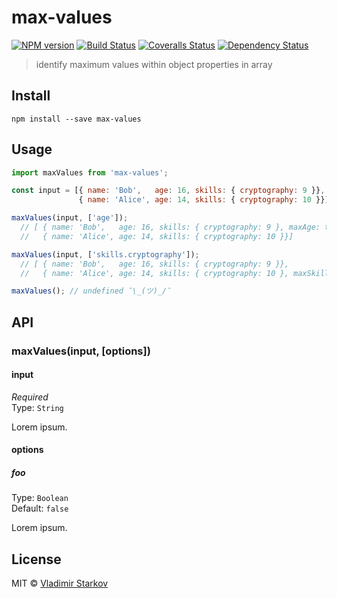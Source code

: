 # max-values

[![NPM version][npm-image]][npm-url]
[![Build Status][travis-image]][travis-url]
[![Coveralls Status][coveralls-image]][coveralls-url]
[![Dependency Status][depstat-image]][depstat-url]

> identify maximum values within object properties in array

## Install

    npm install --save max-values

## Usage

```js
import maxValues from 'max-values';

const input = [{ name: 'Bob',   age: 16, skills: { cryptography: 9 }},
               { name: 'Alice', age: 14, skills: { cryptography: 10 }}]

maxValues(input, ['age']);
  // [ { name: 'Bob',   age: 16, skills: { cryptography: 9 }, maxAge: true },
  //   { name: 'Alice', age: 14, skills: { cryptography: 10 }}]

maxValues(input, ['skills.cryptography']);
  // [ { name: 'Bob',   age: 16, skills: { cryptography: 9 }},
  //   { name: 'Alice', age: 14, skills: { cryptography: 10 }, maxSkillsCryptography: true}]

maxValues(); // undefined ¯\_(ツ)_/¯
```

## API

### maxValues(input, [options])

#### input

*Required*  
Type: `String`

Lorem ipsum.

#### options

##### foo

Type: `Boolean`  
Default: `false`

Lorem ipsum.

## License

MIT © [Vladimir Starkov](https://iamstarkov.com)

[npm-url]: https://npmjs.org/package/max-values
[npm-image]: https://img.shields.io/npm/v/max-values.svg?style=flat-square

[travis-url]: https://travis-ci.org/iamstarkov/max-values
[travis-image]: https://img.shields.io/travis/iamstarkov/max-values.svg?style=flat-square

[coveralls-url]: https://coveralls.io/r/iamstarkov/max-values
[coveralls-image]: https://img.shields.io/coveralls/iamstarkov/max-values.svg?style=flat-square

[depstat-url]: https://david-dm.org/iamstarkov/max-values
[depstat-image]: https://david-dm.org/iamstarkov/max-values.svg?style=flat-square
